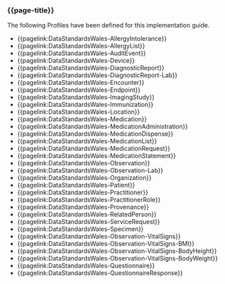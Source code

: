 ### {{page-title}}

The following Profiles have been defined for this implementation guide.
* {{pagelink:DataStandardsWales-AllergyIntolerance}}
* {{pagelink:DataStandardsWales-AllergyList}}
* {{pagelink:DataStandardsWales-AuditEvent}}
* {{pagelink:DataStandardsWales-Device}}
* {{pagelink:DataStandardsWales-DiagnosticReport}}
* {{pagelink:DataStandardsWales-DiagnosticReport-Lab}}
* {{pagelink:DataStandardsWales-Encounter}}
* {{pagelink:DataStandardsWales-Endpoint}}
* {{pagelink:DataStandardsWales-ImagingStudy}}
* {{pagelink:DataStandardsWales-Immunization}}
* {{pagelink:DataStandardsWales-Location}}
* {{pagelink:DataStandardsWales-Medication}}
* {{pagelink:DataStandardsWales-MedicationAdministration}}
* {{pagelink:DataStandardsWales-MedicationDispense}}
* {{pagelink:DataStandardsWales-MedicationList}}
* {{pagelink:DataStandardsWales-MedicationRequest}}
* {{pagelink:DataStandardsWales-MedicationStatement}}
* {{pagelink:DataStandardsWales-Observation}}
* {{pagelink:DataStandardsWales-Observation-Lab}}
* {{pagelink:DataStandardsWales-Organization}}
* {{pagelink:DataStandardsWales-Patient}}
* {{pagelink:DataStandardsWales-Practitioner}}
* {{pagelink:DataStandardsWales-PractitionerRole}}
* {{pagelink:DataStandardsWales-Provenance}}
* {{pagelink:DataStandardsWales-RelatedPerson}}
* {{pagelink:DataStandardsWales-ServiceRequest}}
* {{pagelink:DataStandardsWales-Specimen}}
* {{pagelink:DataStandardsWales-Observation-VitalSigns}}
* {{pagelink:DataStandardsWales-Observation-VitalSigns-BMI}}
* {{pagelink:DataStandardsWales-Observation-VitalSigns-BodyHeight}}
* {{pagelink:DataStandardsWales-Observation-VitalSigns-BodyWeight}}
* {{pagelink:DataStandardsWales-Questionnaire}}
* {{pagelink:DataStandardsWales-QuestionnaireResponse}}
